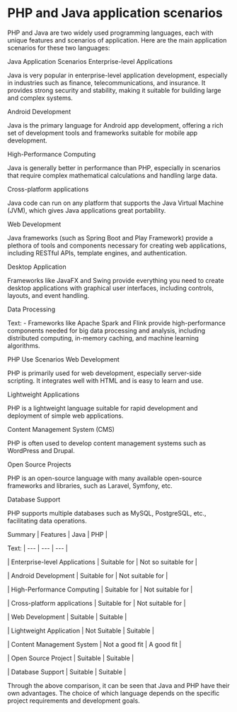 # PHP and Java application scenarios
PHP and Java are two widely used programming languages, each with unique features and scenarios of application. Here are the main application scenarios for these two languages:

Java Application Scenarios
Enterprise-level Applications

Java is very popular in enterprise-level application development, especially in industries such as finance, telecommunications, and insurance. It provides strong security and stability, making it suitable for building large and complex systems.

Android Development

Java is the primary language for Android app development, offering a rich set of development tools and frameworks suitable for mobile app development.

High-Performance Computing

Java is generally better in performance than PHP, especially in scenarios that require complex mathematical calculations and handling large data.

Cross-platform applications

Java code can run on any platform that supports the Java Virtual Machine (JVM), which gives Java applications great portability.

Web Development

Java frameworks (such as Spring Boot and Play Framework) provide a plethora of tools and components necessary for creating web applications, including RESTful APIs, template engines, and authentication.

Desktop Application

Frameworks like JavaFX and Swing provide everything you need to create desktop applications with graphical user interfaces, including controls, layouts, and event handling.

Data Processing

Text: - Frameworks like Apache Spark and Flink provide high-performance components needed for big data processing and analysis, including distributed computing, in-memory caching, and machine learning algorithms.

PHP Use Scenarios
Web Development

PHP is primarily used for web development, especially server-side scripting. It integrates well with HTML and is easy to learn and use.

Lightweight Applications

PHP is a lightweight language suitable for rapid development and deployment of simple web applications.

Content Management System (CMS)

PHP is often used to develop content management systems such as WordPress and Drupal.

Open Source Projects

PHP is an open-source language with many available open-source frameworks and libraries, such as Laravel, Symfony, etc.

Database Support

PHP supports multiple databases such as MySQL, PostgreSQL, etc., facilitating data operations.

Summary
| Features | Java | PHP |

Text: | --- | --- | --- |

| Enterprise-level Applications | Suitable for | Not so suitable for |

| Android Development | Suitable for | Not suitable for |

| High-Performance Computing | Suitable for | Not suitable for |

| Cross-platform applications | Suitable for | Not suitable for |

| Web Development | Suitable | Suitable |

| Lightweight Application | Not Suitable | Suitable |

| Content Management System | Not a good fit | A good fit |

| Open Source Project | Suitable | Suitable |

| Database Support | Suitable | Suitable |

Through the above comparison, it can be seen that Java and PHP have their own advantages. The choice of which language depends on the specific project requirements and development goals.
